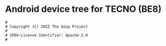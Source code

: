 # Android device tree for TECNO  (BE8)

```
#
# Copyright (C) 2025 The Aosp Project
#
# SPDX-License-Identifier: Apache-2.0
#
```
